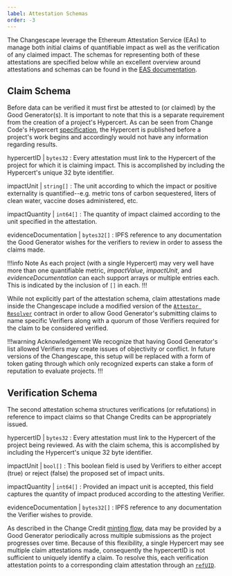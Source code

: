 ```yaml
---
label: Attestation Schemas
order: -3
---
```


The Changescape leverage the Ethereum Attestation Service (EAs) to manage both initial claims of quantifiable impact as well as the verification of any claimed impact. The schemas for representing both of these attestations are specified below while an excellent overview around attestations and schemas can be found in the [EAS documentation](https://docs.attest.org/docs/category/core-concepts).

## Claim Schema

Before data can be verified it must first be attested to (or claimed) by the Good Generator(s). It is important to note that this is a separate requirement from the creation of a project's Hypercert. As can be seen from Change Code's Hypercert [specification](./hypercerts.md), the Hypercert is published before a project's work begins and accordingly would not have any information regarding results.

hypercertID | `bytes32`
:   Every attestation must link to the Hypercert of the project for which it is claiming impact. This is accomplished by including the Hypercert's unique 32 byte identifier.

impactUnit | `string[]`
:   The unit according to which the impact or positive externality is quantified--e.g. metric tons of carbon sequestered, liters of clean water, vaccine doses administered, etc.

impactQuantity | `int64[]`
:   The quantity of impact claimed according to the unit specified in the attestation.

evidenceDocumentation | `bytes32[]`
:   IPFS reference to any documentation the Good Generator wishes for the verifiers to review in order to assess the claims made.

!!!info Note
As each project (with a single Hypercert) may very well have more than one quantifiable metric, *impactValue*, *impactUnit*, and *evidenceDocumentation* can each support arrays or multiple entries each. This is indicated by the inclusion of `[]` in each.
!!!

While not explicitly part of the attestation schema, claim attestations made inside the Changescape include a modified version of the [`Attestor Resolver`](https://docs.attest.org/docs/tutorials/resolver-contracts#attester-resolver) contract in order to allow Good Generator's submitting claims to name specific Verifiers along with a quorum of those Verifiers required for the claim to be considered verified.

!!!warning Acknowledgement
We recognize that having Good Generator's list allowed Verifiers may create issues of objectivity or conflict. In future versions of the Changescape, this setup will be replaced with a form of token gating through which only recognized experts can stake a form of reputation to evaluate projects. 
!!!

## Verification Schema

The second attestation schema structures verifications (or refutations) in reference to impact claims so that Change Credits can be appropriately issued.

hypercertID | `bytes32`
:   Every attestation must link to the Hypercert of the project being reviewed. As with the claim schema, this is accomplished by including the Hypercert's unique 32 byte identifier.

impactUnit | `bool[]`
:   This boolean field is used by Verifiers to either accept (true) or reject (false) the proposed set of impact units.

impactQuantity | `int64[]`
:   Provided an impact unit is accepted, this field captures the quantity of impact produced according to the attesting Verifier.

evidenceDocumentation | `bytes32[]`
:   IPFS reference to any documentation the Verifier wishes to provide.

As described in the Change Credit [minting flow](../change-credits/cc-minting.md), data may be provided by a Good Generator periodically across multiple submissions as the project progresses over time. Because of this flexibility, a single Hypercert may see multiple claim attestations made, consequently the hypercertID is not sufficient to uniquely identify a claim. To resolve this, each verification attestation points to a corresponding claim attestation through an [`refUID`](https://docs.attest.org/docs/tutorials/referenced-attestations).
